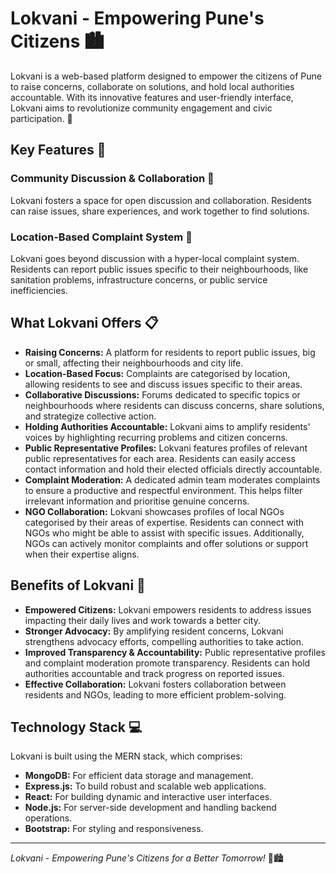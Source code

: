 # Lokvani - Empowering Pune's Citizens 🏙️

Lokvani is a web-based platform designed to empower the citizens of Pune to raise concerns, collaborate on solutions, and hold local authorities accountable. With its innovative features and user-friendly interface, Lokvani aims to revolutionize community engagement and civic participation. 🌟

## Key Features 🚀

### Community Discussion & Collaboration 💬
Lokvani fosters a space for open discussion and collaboration. Residents can raise issues, share experiences, and work together to find solutions.

### Location-Based Complaint System 📍
Lokvani goes beyond discussion with a hyper-local complaint system. Residents can report public issues specific to their neighbourhoods, like sanitation problems, infrastructure concerns, or public service inefficiencies.

## What Lokvani Offers 📋

- **Raising Concerns:** A platform for residents to report public issues, big or small, affecting their neighbourhoods and city life.
- **Location-Based Focus:** Complaints are categorised by location, allowing residents to see and discuss issues specific to their areas.
- **Collaborative Discussions:** Forums dedicated to specific topics or neighbourhoods where residents can discuss concerns, share solutions, and strategize collective action.
- **Holding Authorities Accountable:** Lokvani aims to amplify residents' voices by highlighting recurring problems and citizen concerns.
- **Public Representative Profiles:** Lokvani features profiles of relevant public representatives for each area. Residents can easily access contact information and hold their elected officials directly accountable.
- **Complaint Moderation:** A dedicated admin team moderates complaints to ensure a productive and respectful environment. This helps filter irrelevant information and prioritise genuine concerns.
- **NGO Collaboration:** Lokvani showcases profiles of local NGOs categorised by their areas of expertise. Residents can connect with NGOs who might be able to assist with specific issues. Additionally, NGOs can actively monitor complaints and offer solutions or support when their expertise aligns.

## Benefits of Lokvani 🌟

- **Empowered Citizens:** Lokvani empowers residents to address issues impacting their daily lives and work towards a better city.
- **Stronger Advocacy:** By amplifying resident concerns, Lokvani strengthens advocacy efforts, compelling authorities to take action.
- **Improved Transparency & Accountability:** Public representative profiles and complaint moderation promote transparency. Residents can hold authorities accountable and track progress on reported issues.
- **Effective Collaboration:** Lokvani fosters collaboration between residents and NGOs, leading to more efficient problem-solving.

## Technology Stack 💻

Lokvani is built using the MERN stack, which comprises:

- **MongoDB:** For efficient data storage and management.
- **Express.js:** To build robust and scalable web applications.
- **React:** For building dynamic and interactive user interfaces.
- **Node.js:** For server-side development and handling backend operations.
- **Bootstrap:** For styling and responsiveness.

---

*Lokvani - Empowering Pune's Citizens for a Better Tomorrow!* 🌟🏙️